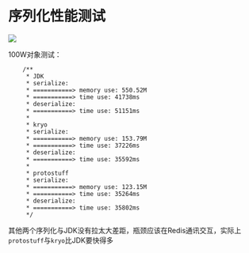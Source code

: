 # 序列化性能测试

![](http://ojoba1c98.bkt.clouddn.com/img/spring-boot-redis/serialize-performance.png)



100W对象测试：

```
	/**
	 * JDK
	 * serialize:
	 * ===========> memory use: 550.52M
	 * ===========> time use: 41738ms
	 * deserialize:
	 * ===========> time use: 51151ms
	 *
	 * kryo
	 * serialize:
	 * ===========> memory use: 153.79M
	 * ===========> time use: 37226ms
	 * deserialize:
	 * ===========> time use: 35592ms
	 *
	 * protostuff
	 * serialize:
	 * ===========> memory use: 123.15M
	 * ===========> time use: 35264ms
	 * deserialize:
	 * ===========> time use: 35802ms
	 */
```

其他两个序列化与JDK没有拉太大差距，瓶颈应该在Redis通讯交互，实际上`protostuff`与`kryo`比JDK要快得多

